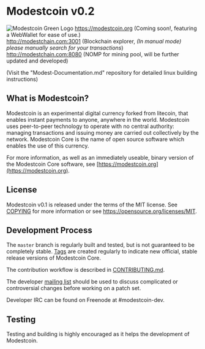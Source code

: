 Modestcoin v0.2
=====================================
![Modestcoin Green Logo](https://user-images.githubusercontent.com/99905005/164156633-21e78855-2e9c-4aa5-9d62-fa62c05a829f.png)
https://modestcoin.org (Coming soon!, featuring a WebWallet for ease of use.)                                                                                                   
http://modestchain.com:3001 (Blockchain explorer, *(In manual mode) please manually search for your transactions*)                                                       
http://modestchain.com:8080 (NOMP for mining pool, will be further updated and developed)                                                                             

(Visit the "Modest-Documentation.md" repository for detailed linux building instructions)

What is Modestcoin?
----------------

Modestcoin is an experimental digital currency forked from litecoin, that enables instant payments to
anyone, anywhere in the world. Modestcoin uses peer-to-peer technology to operate
with no central authority: managing transactions and issuing money are carried
out collectively by the network. Modestcoin Core is the name of open source
software which enables the use of this currency.

For more information, as well as an immediately useable, binary version of
the Modestcoin Core software, see [https://modestcoin.org](https://modestcoin.org).

License
-------

Modestcoin v0.1 is released under the terms of the MIT license. See [COPYING](COPYING) for more
information or see https://opensource.org/licenses/MIT.

Development Process
-------------------

The `master` branch is regularly built and tested, but is not guaranteed to be
completely stable. [Tags](https://github.com/modestcoin-project/modestcoin/tags) are created
regularly to indicate new official, stable release versions of Modestcoin Core.

The contribution workflow is described in [CONTRIBUTING.md](CONTRIBUTING.md).

The developer [mailing list](https://groups.google.com/forum/#!forum/modestcoin-dev)
should be used to discuss complicated or controversial changes before working
on a patch set.

Developer IRC can be found on Freenode at #modestcoin-dev.

Testing
-------

Testing and building is highly encouraged as it helps the development of Modestcoin. 
